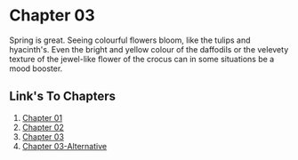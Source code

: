 # Chapter 03

Spring is great. Seeing colourful flowers bloom, like the tulips and hyacinth's. Even the bright and yellow colour of the daffodils or the velevety texture of the jewel-like flower of the crocus can in some situations be a mood booster.




## Link's To Chapters
1. [Chapter 01](Chapter01.md)
2. [Chapter 02](Chapter02.md)
3. [Chapter 03](Chapter03.md)
4. [Chapter 03-Alternative](Chapter03_Alt.md)

